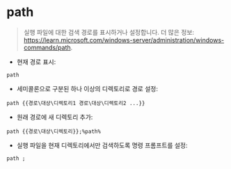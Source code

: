 # path

> 실행 파일에 대한 검색 경로를 표시하거나 설정합니다.
> 더 많은 정보: <https://learn.microsoft.com/windows-server/administration/windows-commands/path>.

- 현재 경로 표시:

`path`

- 세미콜론으로 구분된 하나 이상의 디렉토리로 경로 설정:

`path {{경로\대상\디렉토리1 경로\대상\디렉토리2 ...}}`

- 원래 경로에 새 디렉토리 추가:

`path {{경로\대상\디렉토리}};%path%`

- 실행 파일을 현재 디렉토리에서만 검색하도록 명령 프롬프트를 설정:

`path ;`

